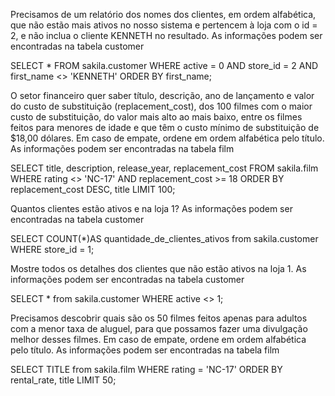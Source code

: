 Precisamos de um relatório dos nomes dos clientes, em ordem alfabética, que não estão mais ativos no nosso sistema e pertencem à loja com o id = 2, e não inclua o cliente KENNETH no resultado. As informações podem ser encontradas na tabela customer

SELECT * FROM sakila.customer
WHERE active = 0
AND store_id = 2
AND first_name <> 'KENNETH'
ORDER BY first_name;

O setor financeiro quer saber título, descrição, ano de lançamento e valor do custo de substituição (replacement_cost), dos 100 filmes com o maior custo de substituição, do valor mais alto ao mais baixo, entre os filmes feitos para menores de idade e que têm o custo mínimo de substituição de $18,00 dólares. Em caso de empate, ordene em ordem alfabética pelo título. As informações podem ser encontradas na tabela film

SELECT title, description, release_year, replacement_cost FROM sakila.film
WHERE rating <> 'NC-17'
AND replacement_cost >= 18
ORDER BY replacement_cost DESC, title
LIMIT 100;

Quantos clientes estão ativos e na loja 1? As informações podem ser encontradas na tabela customer

SELECT COUNT(*)AS quantidade_de_clientes_ativos from sakila.customer
WHERE store_id = 1;

Mostre todos os detalhes dos clientes que não estão ativos na loja 1. As informações podem ser encontradas na tabela customer

SELECT * from sakila.customer
WHERE active <> 1;

Precisamos descobrir quais são os 50 filmes feitos apenas para adultos com a menor taxa de aluguel, para que possamos fazer uma divulgação melhor desses filmes. Em caso de empate, ordene em ordem alfabética pelo título. As informações podem ser encontradas na tabela film

SELECT TITLE from sakila.film
WHERE rating = 'NC-17'
ORDER BY rental_rate, title
LIMIT 50;